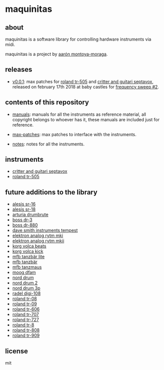 # maquinitas

## about

maquinitas is a software library for controlling hardware instruments via midi.

maquinitas is a project by [aarón montoya-moraga](http://montoyamoraga.io/).

## releases

* [v0.0.1](https://github.com/montoyamoraga/maquinitas/releases/tag/v0.0.1): max patches for [roland tr-505](https://github.com/montoyamoraga/maquinitas/blob/gh-pages/notes/roland-tr-505.md) and [critter and guitari septavox](https://github.com/montoyamoraga/maquinitas/blob/gh-pages/notes/critter-and-guitari-septavox.md),  released on february 17th 2018 at baby castles for [frequency sweep #2](http://frequencysweep.com/).

## contents of this repository

* [manuals](https://github.com/montoyamoraga/maquinitas/tree/gh-pages/manuals): manuals for all the instruments as reference material, all copyright belongs to whoever has it, these manuals are included just for reference.

* [max-patches](https://github.com/montoyamoraga/maquinitas/tree/gh-pages/max-patches): max patches to interface with the instruments.

* [notes](https://github.com/montoyamoraga/maquinitas/tree/gh-pages/notes): notes for all the instruments.

## instruments

* [critter and guitari septavox](https://github.com/montoyamoraga/maquinitas/blob/gh-pages/notes/critter-and-guitari-septavox.md)
* [roland tr-505](https://github.com/montoyamoraga/maquinitas/blob/gh-pages/notes/roland-tr-505.md)

## future additions to the library

* [alesis sr-16](https://github.com/montoyamoraga/maquinitas/blob/gh-pages/notes/alesis-sr-16.md)
* [alesis sr-18](https://github.com/montoyamoraga/maquinitas/blob/gh-pages/notes/alesis-sr-18.md)
* [arturia drumbrute](https://github.com/montoyamoraga/maquinitas/blob/gh-pages/notes/arturia-drumbrute.md)
* [boss dr-3](https://github.com/montoyamoraga/maquinitas/blob/gh-pages/notes/boss-dr-3.md)
* [boss dr-880](https://github.com/montoyamoraga/maquinitas/blob/gh-pages/notes/boss-dr-880.md)
* [dave smith instruments tempest](https://github.com/montoyamoraga/maquinitas/blob/gh-pages/notes/dave-smith-instruments-tempest.md)
* [elektron analog rytm mki](https://github.com/montoyamoraga/maquinitas/blob/gh-pages/notes/elektron-analog-rytm-mki.md)
* [elektron analog rytm mkii](https://github.com/montoyamoraga/maquinitas/blob/gh-pages/notes/elektron-analog-rytm-mkii.md)
* [korg volca beats](https://github.com/montoyamoraga/maquinitas/blob/gh-pages/notes/korga-volca-beats.md)
* [korg volca kick](https://github.com/montoyamoraga/maquinitas/blob/gh-pages/notes/korga-volca-kick.md)
* [mfb tanzbär lite](https://github.com/montoyamoraga/maquinitas/blob/gh-pages/notes/mfb-tanzbar-lite.md)
* [mfb tanzbär](https://github.com/montoyamoraga/maquinitas/blob/gh-pages/notes/mfb-tanzbar.md)
* [mfb tanzmaus](https://github.com/montoyamoraga/maquinitas/blob/gh-pages/notes/mfb-tanzmaus.md)
* [moog dfam](https://github.com/montoyamoraga/maquinitas/blob/gh-pages/notes/moog-dfam.md)
* [nord drum](https://github.com/montoyamoraga/maquinitas/blob/gh-pages/notes/nord-drum.md)
* [nord drum 2](https://github.com/montoyamoraga/maquinitas/blob/gh-pages/notes/nord-drum-2.md)
* [nord drum 3p](https://github.com/montoyamoraga/maquinitas/blob/gh-pages/notes/nord-drum-3p.md)
* [radel digi-108](https://github.com/montoyamoraga/maquinitas/blob/gh-pages/notes/radel-digi-108.md)
* [roland tr-08](https://github.com/montoyamoraga/maquinitas/blob/gh-pages/notes/roland-tr-08.md)
* [roland tr-09](https://github.com/montoyamoraga/maquinitas/blob/gh-pages/notes/roland-tr-09.md)
* [roland tr-606](https://github.com/montoyamoraga/maquinitas/blob/gh-pages/notes/roland-tr-606.md)
* [roland tr-707](https://github.com/montoyamoraga/maquinitas/blob/gh-pages/notes/roland-tr-707.md)
* [roland tr-727](https://github.com/montoyamoraga/maquinitas/blob/gh-pages/notes/roland-tr-727.md)
* [roland tr-8](https://github.com/montoyamoraga/maquinitas/blob/gh-pages/notes/roland-tr-8.md)
* [roland tr-808](https://github.com/montoyamoraga/maquinitas/blob/gh-pages/notes/roland-tr-808.md)
* [roland tr-909](https://github.com/montoyamoraga/maquinitas/blob/gh-pages/notes/roland-tr-909.md)

## license

mit
